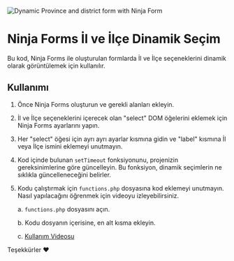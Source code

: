 ![Dynamic Province and district form with Ninja Form](https://i3.ytimg.com/vi/hSs65-rMez4/maxresdefault.jpg)


# Ninja Forms İl ve İlçe Dinamik Seçim

Bu kod, Ninja Forms ile oluşturulan formlarda İl ve İlçe seçeneklerini dinamik olarak görüntülemek için kullanılır.

## Kullanımı

1. Önce Ninja Forms oluşturun ve gerekli alanları ekleyin.

2. İl ve İlçe seçeneklerini içerecek olan "select" DOM öğelerini eklemek için Ninja Forms ayarlarını yapın.

3. Her "select" öğesi için ayrı ayrı ayarlar kısmına gidin ve "label" kısmına İl veya İlçe ismini eklemeyi unutmayın.

4. Kod içinde bulunan `setTimeout` fonksiyonunu, projenizin gereksinimlerine göre güncelleyin. Bu fonksiyon, dinamik seçimlerin ne sıklıkla güncelleneceğini belirler.

5. Kodu çalıştırmak için `functions.php` dosyasına kod eklemeyi unutmayın. Nasıl yapılacağını öğrenmek için videoyu izleyebilirsiniz.

   a. `functions.php` dosyasını açın.

   b. Kodu dosyanın içerisine, en alt kısma ekleyin.

   c. [Kullanım Videosu](https://youtu.be/hSs65-rMez4)

Teşekkürler ❤️ 
